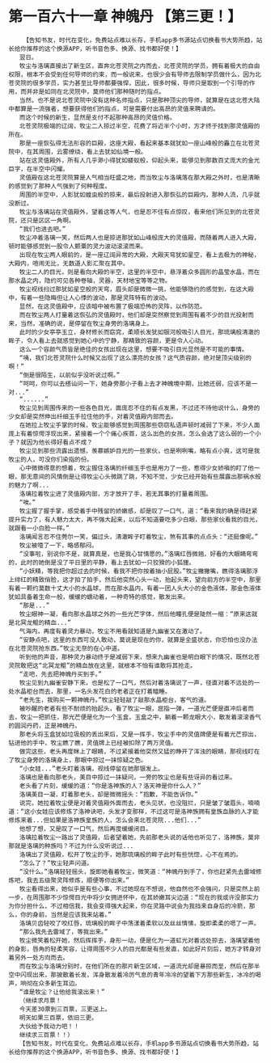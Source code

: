 # 第一百六十一章 神魄丹 【第三更！】
        【告知书友，时代在变化，免费站点难以长存，手机app多书源站点切换看书大势所趋，站长给你推荐的这个换源APP，听书音色多、换源、找书都好使！】
       翌日。
       牧尘与洛璃直接出了新生区，直奔北苍灵院之内而去，北苍灵院的学员，拥有着极大的自由权限，根本不会受到任何导师的约束，而一般说来，也很少会有导师去限制学员做什么，因为北苍灵院的很多学员，实力甚至比导师都要强悍，因此，很多时候，导师只是取到一个引导的作用，而并非是如同在北灵院中，莫师他们那种随时的指点。
       当然，也不是说北苍灵院中没有这种名师指点，只是那种顶尖的导师，就算是在这北苍大陆中都算是一流强者，想要获得他们的指点，可是需要付出高昂的灵值来聘请的。
       而这个时候的新生，显然是支付不起那种高昂的灵值价格。
       北苍灵院极端的辽阔，牧尘二人掠过半空，花费了将近半个小时，方才终于找到那灵值殿的所在。
       那是一座恢弘得无法形容的巨殿，这座大殿，看起来基本就犹如一座山峰般的矗立在北苍灵院中，在其周围，云雾缭绕，看上去犹如仙境一般。
       站在这灵值殿外，所有人几乎渺小得犹如蝼蚁般，仰起头来，能够见到那数百丈庞大的金光巨字，在半空中闪耀。
       灵值殿在这北苍灵院算是人气相当旺盛之地，而当牧尘与洛璃落在那大殿之外时，也是清晰的感觉到了那种人气强到了何种程度。
       周围的半空中，人影犹如蝗虫般的掠来，最后投射进入那恢弘的巨殿内，那种人流，几乎就没断过。
       牧尘与洛璃站在灵值殿外，望着这等人气，也是忍不住有点惊叹，看来他们所见到的北苍灵院，还只是区区一角啊。
       “我们也进去吧。”
       牧尘冲着洛璃一笑，然后两人也是掠进那犹如山峰般庞大的灵值殿，而随着两人进入大殿，顿时能够感觉到一股令人颤粟的灵力波动滚滚而来。
       出现在牧尘两人眼前的，是一座辽阔异常的大殿，大殿天穹犹如星空，看上去极为的神秘，大殿内，喧闹无比，无数道人影汇聚在其中。
       牧尘二人的目光，则是看向大殿的半空，这里的半空中，悬浮着众多圆形的晶莹水晶，而在那水晶之内，隐约可见各种卷轴，灵器，天材地宝等等之物。
       牧尘视线扫过那犹如星空般的天穹，眉头却是微微一挑，他能够隐约的感觉到，在这大殿中，有着一些隐晦但让人心悸的波动，那是灵阵特有的波动。
       显然，在这灵值殿中，应该暗中被布置了极端恐怖的灵阵，以作防范。
       而在牧尘两人打量着这恢弘的灵值殿时，他们却是突然察觉到周围有着不少的目光投射而来，当然，准确的说，是停留在牧尘身旁的洛璃身上。
       此时的少女亭亭玉立，身材修长而窈窕，柔顺长发犹如银河般吸引人目光，那琉璃般清澈的眸子，令人看上去就感觉到她心中的宁静，那精致的容颜，更是令人心动。
       这么一个容颜气质皆是绝佳的女孩出现在这里，想要不吸引目光显然是不可能的事情。
       “咦，我们北苍灵院什么时候又出现了这么漂亮的女孩？这气质容颜，绝对是顶尖级别的啊！”
       “倒是很陌生，以前似乎没听说过啊。”
       “呵呵，你可以去搭讪问一下，她身旁那小子看上去才神魄境中期，比她还弱，应该不是一对...”
       “......”
       牧尘见到周围传来的一些各色目光，面庞忍不住的有点发黑，不过还不待他说什么，身旁的少女却是突然伸出纤细玉手拉住他的手，对着灵值殿内部而去。
       在她拉上牧尘手掌的时候，牧尘能够感觉到周围那些窃窃私语声顿时减弱了下来，不少人面庞上有着惊愕浮现出来，紧接着一个个痛心疾首，这么出色的女孩，怎么会选了这么弱的一个小子？就因为他长得好看点不成？
       牧尘见到那些流露出遗憾，羡慕嫉妒目光的一些家伙，也是咧咧嘴，略有点小爽，这可是我牧尘的人，可没你们染指的份。
       心中微微得意的想着，牧尘握住洛璃的纤细玉手也是用力了一些，惹得少女娇嗔的盯了他一眼，那无意间的风情倒是让得牧尘心头微跳了跳，不知不觉，少女已经开始有些展露出那祸水般的魅力了啊...
       洛璃拉着牧尘进了灵值殿内部，方才放开了手，若无其事的打量着周围。
       “唉。”
       牧尘握了握手掌，感受着手中残留的娇嫩感，却是叹了一口气，道：“看来我的确是得赶紧提升实力了，有人魅力太大，再不强大起来，以后不知道要吃多少白眼，那些家伙看我的目光，就跟看一小白脸一样。”
       洛璃闻言忍不住莞尔一笑，偏过头，清澈眸子盯着牧尘，煞有其事的点点头：“还挺像呢。”
       牧尘被噎了一下，略感郁闷。
       “没事啦，别说你不是，就算真是，也是我心甘情愿的。”洛璃红唇微翘，好看的大眼睛弯弯的，此时的她倒是没了平日里的平静，看上去犹如一只狡猾的小狐狸。
       “小妖精，等我把你超过去的时候，看我不把你按着抽小屁股。”牧尘撇撇嘴，瞧得洛璃那浮上绯红的精致俏脸，这才拍了拍手，然后他突然心头一动，抬起头来，望向前方的半空中，那里有着一颗约莫数十丈大小的水晶球，而在那水晶内，有着一团人头大小的金色液体，那金色液体犹如具备着生命一般，缓缓的蠕动着，一种奇特的感觉，散发出来。
       “那是...”
       牧尘眼神一凝，看向那水晶球之外的一些光芒字体，然后他瞳孔便是陡然一缩：“原来这就是北冥龙鲲的精血...”
       气海内，再度有着灵力暴动，牧尘不用看就知道是九幽雀又在激动了。
       “安静点吧，这里的东西可没人敢动，莫说是现在的你，就算是全盛状态，你恐怕也没办法在北苍灵院抢东西。”牧尘无奈的在心中道。
       听到他的声音，那种灵力暴动终于是减弱下来，想来九幽雀也是明白眼下的情况，既然北苍灵院敢把这“北冥龙鲲”的精血放在这里，就根本不怕有谁敢将其抢走。
       “走吧，先去把神魄丹买到手。”
       牧尘见到九幽雀安静下来，也是松了一口气，然后对着洛璃说了一声，径直对着不远处的一处水晶柜台而去，那里，一名头发花白的老者正在打着瞌睡。
       “老先生，我购买一颗神魄丹。”牧尘轻轻敲了敲那水晶柜台，客气的道。
       被吵醒的老者有些不耐烦的抬起头，看了牧尘一眼，屈指一弹，一道光芒便是直冲后者而去，牧尘一把抓住，那光芒便是化为一个玉盒，玉盒之中，躺着一颗龙眼大小，散发着滚滚香气的圆润丹药，正是神魄丹。
       那老头将玉盒犹如垃圾般的丢出来后，又是一挥手，牧尘手中的灵值牌便是有着光芒掠出，钻进他的手中，牧尘瞧了瞧，灵值牌上已经被扣除了两万灵值。
       做完这些，老头再度眯上了眼睛，不过紧接着他突然又猛的睁开了浑浊的眼睛，那视线盯在了牧尘身旁的洛璃身上，那眼中掠过一抹惊疑之色。
       “小女娃...”老头盯着洛璃，视线停留在她那银发上。
       洛璃也是看向那老头，美目中掠过一抹疑问，一旁的牧尘也是有些讶异的看过来。
       老头看了片刻，缓缓的道：“你是洛神族的人？洛天神是你什么人？”
       洛璃美目一凝，盯着那老头，却是微微摇头：“抱歉，不能告诉你。”
       说完，她拉着牧尘便是对着灵值殿外面而去，老头见状，也没阻拦，只是皱了皱眉头，喃喃道：“这小女娃应该修炼了洛神诀吧，头发才变那样，不过这可是洛神族拥有皇族血脉的人才能修炼来着...但如果是洛神族皇族的人，怎么会来北苍灵院...他们...”
       他想了想，又是叹了一口气，然后再度缓缓闭目。
       洛璃拉着牧尘一路出了灵值殿，后者望着她，先前那老头说的话他也听见了，洛神族，莫非那就是洛璃的种族吗？不过为什么没听说过...
       洛璃出了灵值殿，松开了牧尘的手，她那琉璃般的眸子此时有些恍惚，心不在焉的。
       “怎么了？”牧尘轻声问道。
       “没什么。”洛璃轻轻摇头，旋即她看着牧尘，微笑道：“神魄丹到手了，你也赶紧先去雷域修炼吧，我去五级聚灵阵修炼，顺便等你出来。”
       牧尘看得出来，她似乎是有些心事，不过她现在不想说，他自然也不会强问，只是突然上前一步，在周围那不少惊愕目光中将少女拥进怀中，在其娇嫩耳尖边道：“现在的我或许没那实力为你分担什么，不过相信我，我会变得强大起来，你在灵路中说会为我挡来自身后的冷箭，那么，你的身前，当然是应该我来站着。”
       洛璃贝齿轻咬了咬红唇，琉璃般的眸子中荡漾着柔软以及丝丝情愫，旋即柔柔的嗯了一声。
       “那么我先去雷域了，等我出来。”
       牧尘微笑着松开她，然后挥挥手，身形一动，便是化为一道虹光对着远处掠去，洛璃望着他的身影，唇角的轻柔笑容，让得周围不少人的目光都是有些发直，如此好片刻后，她方才转身对着另外一处方向而去。
       而在牧尘与洛璃分别时，在他们所在的那片新生区域，一道流光却是暴掠而至，然后在那半空中闪现出来，那披散着长发，浑身散发着冷厉气息的青年冷冷的望着下方那些新生，冰冷的喝声，响彻在众多新生耳边。
       “谁是牧尘？让他给我滚出来！”
       （继续求月票！
       今天差30票到三百票，三更送上。
       明天如果三百票，依旧三更。
       大伙给予我动力吧！！
       继续求三百票！！）
       【告知书友，时代在变化，免费站点难以长存，手机app多书源站点切换看书大势所趋，站长给你推荐的这个换源APP，听书音色多、换源、找书都好使！】